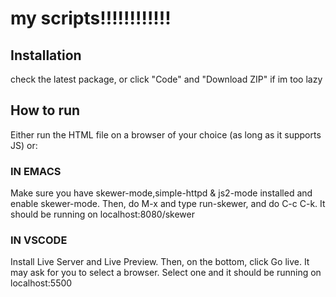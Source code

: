# my scripts!!!!!!!!!!!!
## Installation
check the latest package, or click "Code" and "Download ZIP" if im too lazy
## How to run
Either run the HTML file on a browser of your choice (as long as it supports JS) or:
### IN EMACS
Make sure you have skewer-mode,simple-httpd & js2-mode installed and enable skewer-mode. Then, do M-x and type run-skewer, and do C-c C-k. It should be running on localhost:8080/skewer
### IN VSCODE
Install Live Server and Live Preview. Then, on the bottom, click Go live. It may ask for you to select a browser. Select one and it should be running on localhost:5500
